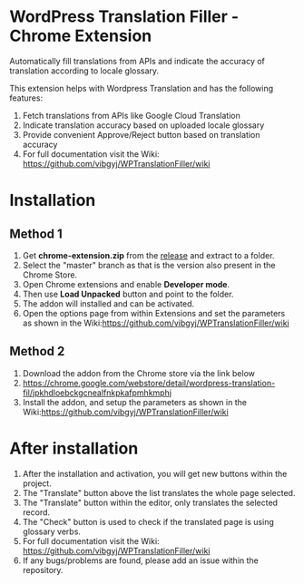 # WordPress Translation Filler - Chrome Extension

Automatically fill translations from APIs and indicate the accuracy of translation according to locale glossary.

This extension helps with Wordpress Translation and has the following features:
1. Fetch translations from APIs like Google Cloud Translation
2. Indicate translation accuracy based on uploaded locale glossary
3. Provide convenient Approve/Reject button based on translation accuracy
4. For full documentation visit the Wiki: https://github.com/vibgyj/WPTranslationFiller/wiki

# Installation

## Method 1
1. Get **chrome-extension.zip** from the [release](https://github.com/vibgyj/WPTranslationFiller/releases) and extract to a folder.
2. Select the "master" branch as that is the version also present in the Chrome Store.
3. Open Chrome extensions and enable **Developer mode**.
4. Then use **Load Unpacked** button and point to the folder.
5. The addon will installed and can be activated.
6. Open the options page from within Extensions and set the parameters as shown in the Wiki:https://github.com/vibgyj/WPTranslationFiller/wiki

## Method 2
1. Download the addon from the Chrome store via the link below
2. https://chrome.google.com/webstore/detail/wordpress-translation-fil/jpkhdloebckgcnealfnkpkafpmhkmphj
3. Install the addon, and setup the parameters as shown in the Wiki:https://github.com/vibgyj/WPTranslationFiller/wiki

# After installation
1. After the installation and activation, you will get new buttons within the project.
2. The "Translate" button above the list translates the whole page selected.
3. The "Translate" button within the editor, only translates the selected record.
4. The "Check" button is used to check if the translated page is using glossary verbs.
5. For full documentation visit the Wiki: https://github.com/vibgyj/WPTranslationFiller/wiki
6. If any bugs/problems are found, please add an issue within the repository.
